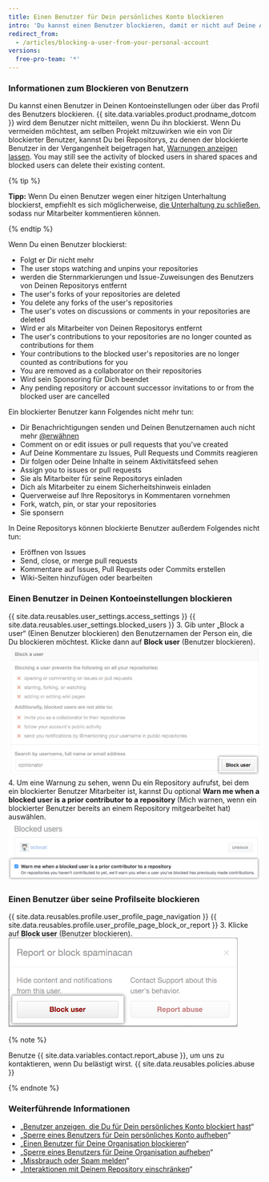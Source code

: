 ```yaml
---
title: Einen Benutzer für Dein persönliches Konto blockieren
intro: 'Du kannst einen Benutzer blockieren, damit er nicht auf Deine Aktivitäten und Repositorys zugreifen und Dir keine Benachrichtigungen senden kann.'
redirect_from:
  - /articles/blocking-a-user-from-your-personal-account
versions:
  free-pro-team: '*'
---
```


### Informationen zum Blockieren von Benutzern

Du kannst einen Benutzer in Deinen Kontoeinstellungen oder über das Profil des Benutzers blockieren. {{ site.data.variables.product.prodname_dotcom }} wird dem Benutzer nicht mitteilen, wenn Du ihn blockierst. Wenn Du vermeiden möchtest, am selben Projekt mitzuwirken wie ein von Dir blockierter Benutzer, kannst Du bei Repositorys, zu denen der blockierte Benutzer in der Vergangenheit beigetragen hat, [Warnungen anzeigen lassen](/articles/blocking-a-user-from-your-personal-account/#blocking-a-user-in-your-account-settings). You may still see the activity of blocked users in shared spaces and blocked users can delete their existing content.

{% tip %}

**Tipp:** Wenn Du einen Benutzer wegen einer hitzigen Unterhaltung blockierst, empfiehlt es sich möglicherweise, [die Unterhaltung zu schließen](/articles/locking-conversations), sodass nur Mitarbeiter kommentieren können.

{% endtip %}

Wenn Du einen Benutzer blockierst:
- Folgt er Dir nicht mehr
- The user stops watching and unpins your repositories
- werden die Sternmarkierungen und Issue-Zuweisungen des Benutzers von Deinen Repositorys entfernt
- The user's forks of your repositories are deleted
- You delete any forks of the user's repositories
- The user's votes on discussions or comments in your repositories are deleted
- Wird er als Mitarbeiter von Deinen Repositorys entfernt
- The user's contributions to your repositories are no longer counted as contributions for them
- Your contributions to the blocked user's repositories are no longer counted as contributions for you
- You are removed as a collaborator on their repositories
- Wird sein Sponsoring für Dich beendet
- Any pending repository or account successor invitations to or from the blocked user are cancelled

Ein blockierter Benutzer kann Folgendes nicht mehr tun:
- Dir Benachrichtigungen senden und Deinen Benutzernamen auch nicht mehr [@erwähnen](/articles/basic-writing-and-formatting-syntax/#mentioning-people-and-teams)
- Comment on or edit issues or pull requests that you've created
- Auf Deine Kommentare zu Issues, Pull Requests und Commits reagieren
- Dir folgen oder Deine Inhalte in seinem Aktivitätsfeed sehen
- Assign you to issues or pull requests
- Sie als Mitarbeiter für seine Repositorys einladen
- Dich als Mitarbeiter zu einem Sicherheitshinweis einladen
- Querverweise auf Ihre Repositorys in Kommentaren vornehmen
- Fork, watch, pin, or star your repositories
- Sie sponsern

In Deine Repositorys können blockierte Benutzer außerdem Folgendes nicht tun:
- Eröffnen von Issues
- Send, close, or merge pull requests
- Kommentare auf Issues, Pull Requests oder Commits erstellen
- Wiki-Seiten hinzufügen oder bearbeiten

### Einen Benutzer in Deinen Kontoeinstellungen blockieren

{{ site.data.reusables.user_settings.access_settings }}
{{ site.data.reusables.user_settings.blocked_users }}
3. Gib unter „Block a user“ (Einen Benutzer blockieren) den Benutzernamen der Person ein, die Du blockieren möchtest. Klicke dann auf **Block user** (Benutzer blockieren). ![Feld „Username" (Benutzernamen) und Schaltfläche „Block" (Blockieren)](/assets/images/help/settings/user-settings-block-user.png)
4. Um eine Warnung zu sehen, wenn Du ein Repository aufrufst, bei dem ein blockierter Benutzer Mitarbeiter ist, kannst Du optional **Warn me when a blocked user is a prior contributor to a repository** (Mich warnen, wenn ein blockierter Benutzer bereits an einem Repository mitgearbeitet hat) auswählen. ![Option zum Warnen bei blockierten Benutzern](/assets/images/help/settings/warn-block-user.png)

### Einen Benutzer über seine Profilseite blockieren

{{ site.data.reusables.profile.user_profile_page_navigation }}
{{ site.data.reusables.profile.user_profile_page_block_or_report }}
3. Klicke auf **Block user** (Benutzer blockieren). ![Modales Feld mit Optionen zum Blockieren von Benutzern oder Melden von Missbrauch](/assets/images/help/profile/profile-blockuser.png)

{% note %}

Benutze {{ site.data.variables.contact.report_abuse }}, um uns zu kontaktieren, wenn Du belästigt wirst. {{ site.data.reusables.policies.abuse }}

{% endnote %}

### Weiterführende Informationen

- „[Benutzer anzeigen, die Du für Dein persönliches Konto blockiert hast](/articles/viewing-users-you-ve-blocked-from-your-personal-account)“
- „[Sperre eines Benutzers für Dein persönliches Konto aufheben](/articles/unblocking-a-user-from-your-personal-account)“
- „[Einen Benutzer für Deine Organisation blockieren](/articles/blocking-a-user-from-your-organization)“
- „[Sperre eines Benutzers für Deine Organisation aufheben](/articles/unblocking-a-user-from-your-organization)“
- „[Missbrauch oder Spam melden](/articles/reporting-abuse-or-spam)“
- „[Interaktionen mit Deinem Repository einschränken](/articles/limiting-interactions-with-your-repository)“
